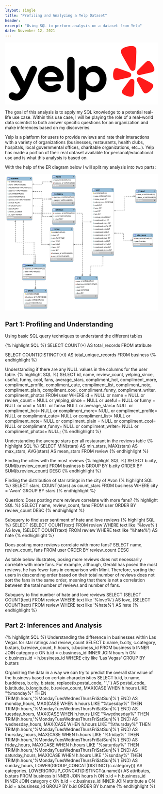 ```yaml
---
layout: single
title: "Profiling and Analyzing a Yelp Dataset"
header:
excerpt: "Using SQL to perform analysis on a dataset from Yelp"
date: November 12, 2021
---
```


![Yelp](/assets/images/posts/yelp.png)

The goal of this analysis is to apply my SQL knowledge to a potential real-life use case. Within this use case, I will be playing the role of a real-world data scientist to both answer specific questions for an organization and make inferences based on my discoveries.

Yelp is a platform for users to provide reviews and rate their interactions with a variety of organizations (businesses, restaurants, health clubs, hospitals, local governmental offices, charitable organizations, etc...). Yelp has made a portion of their real dataset available for personal/educational use and is what this analysis is based on.

With the help of the ER diagram below I will split my analysis into two parts:

![YelpER](/assets/images/posts/yelper.png)

## Part 1: Profiling and Understanding 
Using basic SQL query techniques to understand the different tables

{% highlight SQL %}
SELECT COUNT(*) AS total_records
FROM attribute

SELECT COUNT(DISTINCT(*)) AS total_unique_records
FROM business
{% endhighlight %}

Understanding if there are any NULL values in the columns for the user table.
{% highlight SQL %}
SELECT id, name, review_count, yelping_since, useful, funny, cool, fans, average_stars, compliment_hot, compliment_more, compliment_profile, compliment_cute, compliment_list, compliment_note, compliment_plain, compliment_cool, compliment_funny, compliment_writer, compliment_photos
FROM user
WHERE id = NULL or name = NULL or review_count = NULL or yelping_since = NULL or useful = NULL or funny = NULL or cool = NULL or fans= NULL or average_stars= NULL or compliment_hot= NULL or compliment_more= NULL or compliment_profile= NULL or compliment_cute= NULL or compliment_list= NULL or compliment_note= NULL or compliment_plain = NULL or compliment_cool= NULL or compliment_funny= NULL or compliment_writer= NULL or compliment_photos= NULL;
{% endhighlight %}

Understanding the average stars per all restaurant in the reviews table
{% highlight SQL %}
SELECT MIN(stars) AS min_stars,
    MAX(stars) AS max_stars,
    AVG(stars) AS mean_stars
FROM review
{% endhighlight %}

Finding the cities with the most reviews
{% highlight SQL %}
SELECT b.city,
    SUM(b.review_count)
FROM business b 
GROUP BY b.city
ORDER BY SUM(b.review_count) DESC
{% endhighlight %}

Finding the distribution of star ratings in the city of Avon
{% highlight SQL %}
SELECT stars,
    COUNT(stars) as count_stars
FROM business
WHERE city = 'Avon'
GROUP BY stars
{% endhighlight %}

Question: Does posting more reviews correlate with more fans?
{% highlight SQL %}
SELECT name,
    review_count,
    fans
FROM user
ORDER BY review_count DESC
{% endhighlight %}

Subquery to find user sentiment of hate and love reviews
{% highlight SQL %}
SELECT (SELECT COUNT(text)
        FROM review
        WHERE text like '%love%') AS love,
        (SELECT COUNT(text)
        FROM review
        WHERE text like '%hate%') AS hate
{% endhighlight %}






Does posting more reviews correlate with more fans?
SELECT name,
    review_count,
    fans
FROM user
ORDER BY review_count DESC

As table below illustrates, posing more reviews does not necessarily correlate with more fans. For example, although, Gerald has posed the most reviews, he has fewer fans in comparison with Mimi. Therefore, sorting the users in descending order based on their total number of reviews does not sort the fans in the same order, meaning that there is not a correlation between the total number of reviews and number of fans.

Subquery to find number of hate and love reviews
SELECT (SELECT COUNT(text)
        FROM review
        WHERE text like '%love%') AS love,
        (SELECT COUNT(text)
        FROM review
        WHERE text like '%hate%') AS hate
{% endhighlight %}

## Part 2: Inferences and Analysis
{% highlight SQL %}
Understanding the difference in businesses within Las Vegas for star ratings and review_count 
SELECT b.name,
    b.city,
    c.category,
    b.stars,
    b.review_count,
    h.hours,
    c.business_id
FROM business b
INNER JOIN category c ON b.id = c.business_id
INNER JOIN hours h ON c.business_id = h.business_id
WHERE city like 'Las Vegas'
GROUP BY b.stars 

Organizing the data in a way we can try to predict the overall star value of the business based on certain characteristics
SELECT b.id,
    b.name,
    b.address,
    b.city,
    b.state,
    replace(b.postal_code, ' ','') AS postal_code,
    b.latitude,
    b.longitude,
    b.review_count,
    MAX(CASE
    WHEN h.hours LIKE "%monday%" THEN TRIM(h.hours,'%MondayTuesWednesThursFriSatSun|%') 
    END) AS monday_hours,
    MAX(CASE
    WHEN h.hours LIKE "%tuesday%" THEN TRIM(h.hours,'%MondayTuesWednesThursFriSatSun|%') 
    END) AS tuesday_hours,
    MAX(CASE
    WHEN h.hours LIKE "%wednesday%" THEN TRIM(h.hours,'%MondayTuesWednesThursFriSatSun|%') 
    END) AS wednesday_hours,
    MAX(CASE
    WHEN h.hours LIKE "%thursday%" THEN TRIM(h.hours,'%MondayTuesWednesThursFriSatSun|%') 
    END) AS thursday_hours,
    MAX(CASE
    WHEN h.hours LIKE "%friday%" THEN TRIM(h.hours,'%MondayTuesWednesThursFriSatSun|%') 
    END) AS friday_hours,
    MAX(CASE
    WHEN h.hours LIKE "%saturday%" THEN TRIM(h.hours,'%MondayTuesWednesThursFriSatSun|%') 
    END) AS saturday_hours,
    MAX(CASE
    WHEN h.hours LIKE "%sunday%" THEN TRIM(h.hours,'%MondayTuesWednesThursFriSatSun|%') 
    END) AS sunday_hours,
    LOWER(GROUP_CONCAT(DISTINCT(c.category))) AS categories,
    LOWER(GROUP_CONCAT(DISTINCT(a.name))) AS attributes,
    b.stars
FROM business b
INNER JOIN hours h ON b.id = h.business_id
INNER JOIN category c ON b.id = c.business_id
INNER JOIN attribute a ON b.id = a.business_id
GROUP BY b.id
ORDER BY b.name
{% endhighlight %}
